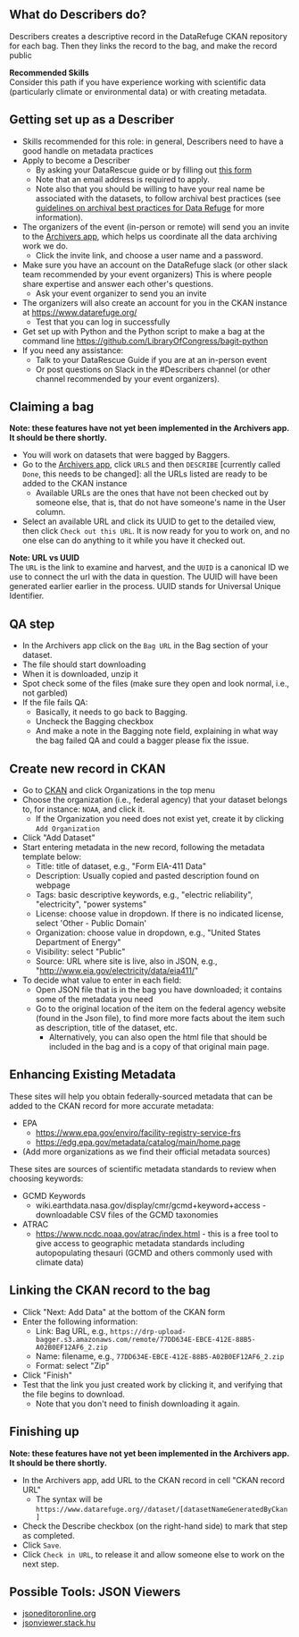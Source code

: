 ## What do Describers do?

Describers creates a descriptive record in the DataRefuge CKAN repository for each bag. Then they links the record to the bag, and make the record public

<div class = "note">
  <strong>Recommended Skills</strong> <br />  
  Consider this path if you have experience working with scientific data (particularly climate or environmental data) or with creating metadata.
</div>

## Getting set up as a Describer

- Skills recommended for this role: in general, Describers need to have a good handle on metadata practices
- Apply to become a Describer
    - By asking your DataRescue guide or by filling out [this form](https://docs.google.com/a/temple.edu/forms/d/e/1FAIpQLSfh9YIFnDrc-Cuc0hTd-U37J3D8xw8K7VXmzWkPs6Y5Q0wfVg/viewform)
    - Note that an email address is required to apply.
    - Note also that you should be willing to have your real name be associated with the datasets, to follow archival best practices (see [guidelines on archival best practices for Data Refuge](http://www.ppehlab.org/blogposts/2017/2/1/data-refuge-rests-on-a-clear-chain-of-custody) for more information).
- The organizers of the event (in-person or remote) will send you an invite to the [Archivers app](http://www.archivers.space/), which helps us coordinate all the data archiving work we do.
  	- Click the invite link, and choose a user name and a password.
- Make sure you have an account on the DataRefuge slack (or other slack team recommended by your event organizers) This is where people share expertise and answer each other's questions.
	- Ask your event organizer to send you an invite
- The organizers will also create an account for you in the CKAN instance at https://www.datarefuge.org/
    - Test that you can log in successfully
- Get set up with Python and the Python script to make a bag at the command line https://github.com/LibraryOfCongress/bagit-python
- If you need any assistance:
    - Talk to your DataRescue Guide if you are at an in-person event
    - Or post questions on Slack in the #Describers channel (or other channel recommended by your event organizers).

## Claiming a bag

**Note: these features have not yet been implemented in the Archivers app. It should be there shortly.**
- You will work on datasets that were bagged by Baggers.
- Go to the [Archivers app](http://www.archivers.space/), click `URLS` and then `DESCRIBE` [currently called `Done`, this needs to be changed]: all the URLs listed are ready to be added to the CKAN instance
    - Available URLs are the ones that have not been checked out by someone else, that is, that do not have someone's name in the User column.
- Select an available URL and click its UUID to get to the detailed view, then click `Check out this URL`. It is now ready for you to work on, and no one else can do anything to it while you have it checked out.

<div class = "note">
  <strong>Note: URL vs UUID</strong> <br />  
  The <code>URL</code> is the link to examine and harvest, and the <code>UUID</code> is a canonical ID we use to connect the url with the data in question. The UUID will have been generated earlier earlier in the process. UUID stands for Universal Unique Identifier.
</div>

## QA step

- In the Archivers app click on the `Bag URL` in the Bag section of your dataset.
- The file should start downloading
- When it is downloaded, unzip it
- Spot check some of the files (make sure they open and look normal, i.e., not garbled)
- If the file fails QA:
    - Basically, it needs to go back to Bagging.
    - Uncheck the Bagging checkbox
    - And make a note in the Bagging note field, explaining in what way the bag failed QA and could a bagger please fix the issue.

## Create new record in CKAN

- Go to [CKAN](https://www.datarefuge.org/) and click Organizations in the top menu
- Choose the organization (i.e., federal agency) that your dataset belongs to, for instance: `NOAA`, and click it.
    - If the Organization you need does not exist yet, create it by clicking `Add Organization`
- Click "Add Dataset"
- Start entering metadata in the new record, following the metadata template below:
    - Title: title of dataset, e.g., "Form EIA-411 Data"
    - Description: Usually copied and pasted description found on webpage
    - Tags: basic descriptive keywords, e.g., "electric reliability", "electricity", "power systems"
    - License: choose value in dropdown. If there is no indicated license, select 'Other - Public Domain'
    - Organization: choose value in dropdown, e.g., "United States Department of Energy"
    - Visibility: select "Public"
    - Source: URL where site is live, also in JSON, e.g., "http://www.eia.gov/electricity/data/eia411/"
- To decide what value to enter in each field:
    - Open JSON file that is in the bag you have downloaded; it contains some of the metadata you need
    - Go to the original location of the item on the federal agency website (found in the Json file), to find more more facts about the item such as description, title of the dataset, etc.
        - Alternatively, you can also open the html file that should be included in the bag and is a copy of that original main page.

## Enhancing Existing Metadata

These sites will help you obtain federally-sourced metadata that can be added to the CKAN record for more accurate metadata:
- EPA
    - https://www.epa.gov/enviro/facility-registry-service-frs
    - https://edg.epa.gov/metadata/catalog/main/home.page
- (Add more organizations as we find their official metadata sources)

These sites are sources of scientific metadata standards to review when choosing keywords:
- GCMD Keywords
    - wiki.earthdata.nasa.gov/display/cmr/gcmd+keyword+access - downloadable CSV files of the GCMD taxonomies
- ATRAC
    - https://www.ncdc.noaa.gov/atrac/index.html - this is a free tool to give access to geographic metadata standards including autopopulating thesauri (GCMD and others commonly used with climate data)

## Linking the CKAN record to the bag

- Click "Next: Add Data" at the bottom of the CKAN form
- Enter the following information:
    - Link: Bag URL, e.g., `https://drp-upload-bagger.s3.amazonaws.com/remote/77DD634E-EBCE-412E-88B5-A02B0EF12AF6_2.zip`
    - Name: filename, e.g., `77DD634E-EBCE-412E-88B5-A02B0EF12AF6_2.zip`
    - Format: select "Zip"
- Click "Finish"
- Test that the link you just created work by clicking it, and verifying that the file begins to download.
    - Note that you don't need to finish downloading it again.

## Finishing up

**Note: these features have not yet been implemented in the Archivers app. It should be there shortly.**

- In the Archivers app, add URL to the CKAN record in cell "CKAN record URL"
    - The syntax will be  
     `https://www.datarefuge.org//dataset/[datasetNameGeneratedByCkan]`
- Check the Describe checkbox (on the right-hand side) to mark that step as completed.
- Click `Save`.
- Click `Check in URL`, to release it and allow someone else to work on the next step.

## Possible Tools: JSON Viewers

- [jsoneditoronline.org](http://www.jsoneditoronline.org/)
- [jsonviewer.stack.hu](http://jsonviewer.stack.hu/)
